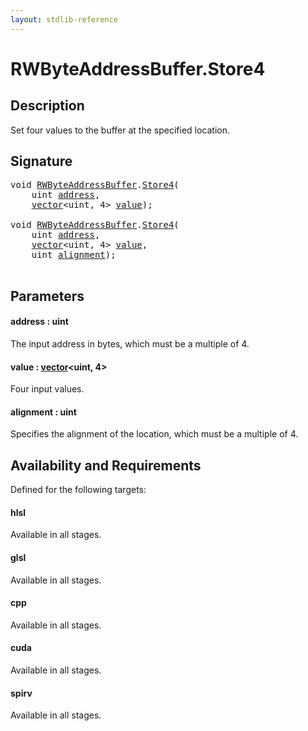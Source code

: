 ```yaml
---
layout: stdlib-reference
---
```


# RWByteAddressBuffer\.Store4

## Description

Set four values to the buffer at the specified location.



## Signature 

<pre>
<span class="code_keyword">void</span> <a href="index.md" class="code_type">RWByteAddressBuffer</a>.<a href="store4-0.md">Store4</a>(
    <span class="code_keyword">uint</span> <a href="store4-0.md#decl-address" class="code_param">address</a>,
    <a href="../vector/index.md" class="code_type">vector</a>&lt;<span class="code_keyword">uint</span>, 4&gt; <a href="store4-0.md#decl-value" class="code_param">value</a>);

<span class="code_keyword">void</span> <a href="index.md" class="code_type">RWByteAddressBuffer</a>.<a href="store4-0.md">Store4</a>(
    <span class="code_keyword">uint</span> <a href="store4-0.md#decl-address" class="code_param">address</a>,
    <a href="../vector/index.md" class="code_type">vector</a>&lt;<span class="code_keyword">uint</span>, 4&gt; <a href="store4-0.md#decl-value" class="code_param">value</a>,
    <span class="code_keyword">uint</span> <a href="store4-0.md#decl-alignment" class="code_param">alignment</a>);

</pre>

## Parameters

####  <a id="decl-address"></a>address  : uint
The input address in bytes, which must be a multiple of 4.

####  <a id="decl-value"></a>value  : [vector](../vector/index.md)\<uint, 4\>
Four input values.

####  <a id="decl-alignment"></a>alignment  : uint
Specifies the alignment of the location, which must be a multiple of 4.


## Availability and Requirements

Defined for the following targets:

#### hlsl
Available in all stages.

#### glsl
Available in all stages.

#### cpp
Available in all stages.

#### cuda
Available in all stages.

#### spirv
Available in all stages.




<script>
// Fix .md links to .html when on ReadTheDocs
if (window.location.hostname.includes('readthedocs') || 
    window.location.hostname.includes('rtfd.io')) {
  document.addEventListener('DOMContentLoaded', function() {
    const links = document.querySelectorAll('a');
    links.forEach(link => {
      const href = link.getAttribute('href');
      if (href && href.includes('.md')) {
        // This regex will handle .md links with or without fragment identifiers or query parameters
        link.href = link.href.replace(/(.+)\.md(#[^?]*)?(\?.*)?$/, '$1.html$2$3');
      }
    });
  });
}
</script>

